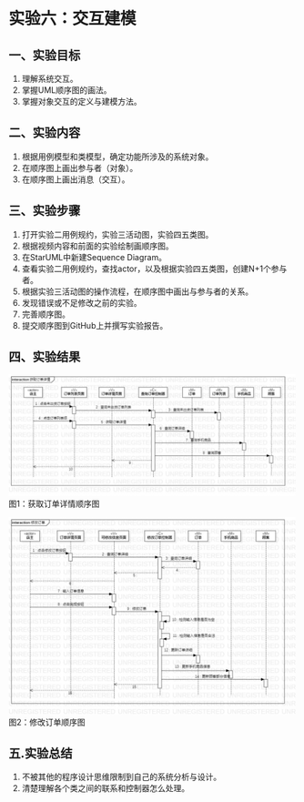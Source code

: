 # 实验六：交互建模

## 一、实验目标

1. 理解系统交互。
2. 掌握UML顺序图的画法。
3. 掌握对象交互的定义与建模方法。

## 二、实验内容

1. 根据用例模型和类模型，确定功能所涉及的系统对象。
2. 在顺序图上画出参与者（对象）。
3. 在顺序图上画出消息（交互）。

## 三、实验步骤

1. 打开实验二用例规约，实验三活动图，实验四五类图。
2. 根据视频内容和前面的实验绘制画顺序图。
3. 在StarUML中新建Sequence Diagram。
4. 查看实验二用例规约，查找actor，以及根据实验四五类图，创建N+1个参与者。
5. 根据实验三活动图的操作流程，在顺序图中画出与参与者的关系。
6. 发现错误或不足修改之前的实验。
7. 完善顺序图。
8. 提交顺序图到GitHub上并撰写实验报告。

## 四、实验结果

![Lab6_1](./lab6_1.jpg)  
图1：获取订单详情顺序图 
 
![Lab6_2](./lab6_2.jpg)   
图2：修改订单顺序图  

## 五.实验总结
1. 不被其他的程序设计思维限制到自己的系统分析与设计。
2. 清楚理解各个类之间的联系和控制器怎么处理。